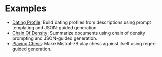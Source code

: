 # Examples

- [Dating Profile](dating_profiles.md): Build dating profiles from descriptions using prompt templating and JSON-guided generation.
- [Chain Of Density](chain_of_density.md): Summarize documents using chain of density prompting and JSON-guided generation.
- [Playing Chess](models_playing_chess.md): Make Mistral-7B play chess against itself using regex-guided generation.
